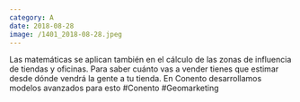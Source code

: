 ```yaml
--- 
category: A 
date: 2018-08-28 
image: /1401_2018-08-28.jpeg 
--- 
```


Las matemáticas se aplican también en el cálculo de las zonas de influencia de tiendas y oficinas. Para saber cuánto vas a vender tienes que estimar desde dónde vendrá la gente a tu tienda. En Conento desarrollamos modelos avanzados para esto #Conento #Geomarketing